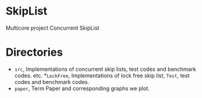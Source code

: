 # SkipList
Multicore project Concurrent SkipList

# Directories
* `src`, Implementations of concurrent skip lists, test codes and benchmark codes.
          etc. *`LockFree`, Implementations of lock free skip list, `Test`, test codes and benchmark codes.
* `paper`, Term Paper and corresponding graphs we plot.
